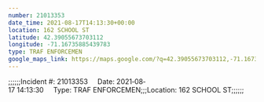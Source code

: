 ```yaml
---
number: 21013353
date_time: 2021-08-17T14:13:30+00:00
location: 162 SCHOOL ST
latitude: 42.39055673703112
longitude: -71.16735885439783
type: TRAF ENFORCEMEN
google_maps_link: https://maps.google.com/?q=42.39055673703112,-71.16735885439783
---
```


;;;;;;Incident #: 21013353     Date: 2021‐08‐17 14:13:30     Type: TRAF ENFORCEMEN;;;Location: 162 SCHOOL ST;;;;;;
